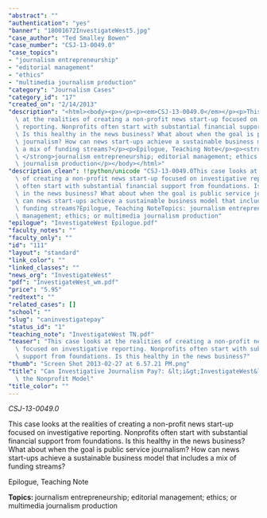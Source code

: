 ```yaml
---
"abstract": ""
"authentication": "yes"
"banner": "18001672InvestigateWest5.jpg"
"case_author": "Ted Smalley Bowen"
"case_number": "CSJ-13-0049.0"
"case_topics":
- "journalism entrepreneurship"
- "editorial management"
- "ethics"
- "multimedia journalism production"
"category": "Journalism Cases"
"category_id": "17"
"created_on": "2/14/2013"
"description": "<html><body><p></p><p><em>CSJ-13-0049.0</em></p><p>This case looks\
  \ at the realities of creating a non-profit news start-up focused on investigative\
  \ reporting. Nonprofits often start with substantial financial support from foundations.\
  \ Is this healthy in the news business? What about when the goal is public service\
  \ journalism? How can news start-ups achieve a sustainable business model that includes\
  \ a mix of funding streams?</p><p>Epilogue, Teaching Note</p><p><strong>Topics:\
  \ </strong>journalism entrepreneurship; editorial management; ethics; or multimedia\
  \ journalism production</p></body></html>"
"description_clean": !!python/unicode "CSJ-13-0049.0This case looks at the realities\
  \ of creating a non-profit news start-up focused on investigative reporting. Nonprofits\
  \ often start with substantial financial support from foundations. Is this healthy\
  \ in the news business? What about when the goal is public service journalism? How\
  \ can news start-ups achieve a sustainable business model that includes a mix of\
  \ funding streams?Epilogue, Teaching NoteTopics: journalism entrepreneurship; editorial\
  \ management; ethics; or multimedia journalism production"
"epilogue": "InvestigateWest Epilogue.pdf"
"faculty_notes": ""
"faculty_only": ""
"id": "111"
"layout": "standard"
"link_color": ""
"linked_classes": ""
"news_org": "InvestigateWest"
"pdf": "InvestigateWest_wm.pdf"
"price": "5.95"
"redtext": ""
"related_cases": []
"school": ""
"slug": "caninvestigatepay"
"status_id": "1"
"teaching_note": "InvestigateWest TN.pdf"
"teaser": "This case looks at the realities of creating a non-profit news start-up\
  \ focused on investigative reporting. Nonprofits often start with substantial financial\
  \ support from foundations. Is this healthy in the news business?"
"thumb": "Screen Shot 2013-02-27 at 6.57.21 PM.png"
"title": "Can Investigative Journalism Pay?: &lt;i&gt;InvestigateWest&lt;/i&gt; and\
  \ the Nonprofit Model"
"title_color": ""
---
```

<html><body><p></p><p><em>CSJ-13-0049.0</em></p><p>This case looks at the realities of creating a non-profit news start-up focused on investigative reporting. Nonprofits often start with substantial financial support from foundations. Is this healthy in the news business? What about when the goal is public service journalism? How can news start-ups achieve a sustainable business model that includes a mix of funding streams?</p><p>Epilogue, Teaching Note</p><p><strong>Topics: </strong>journalism entrepreneurship; editorial management; ethics; or multimedia journalism production</p></body></html>
